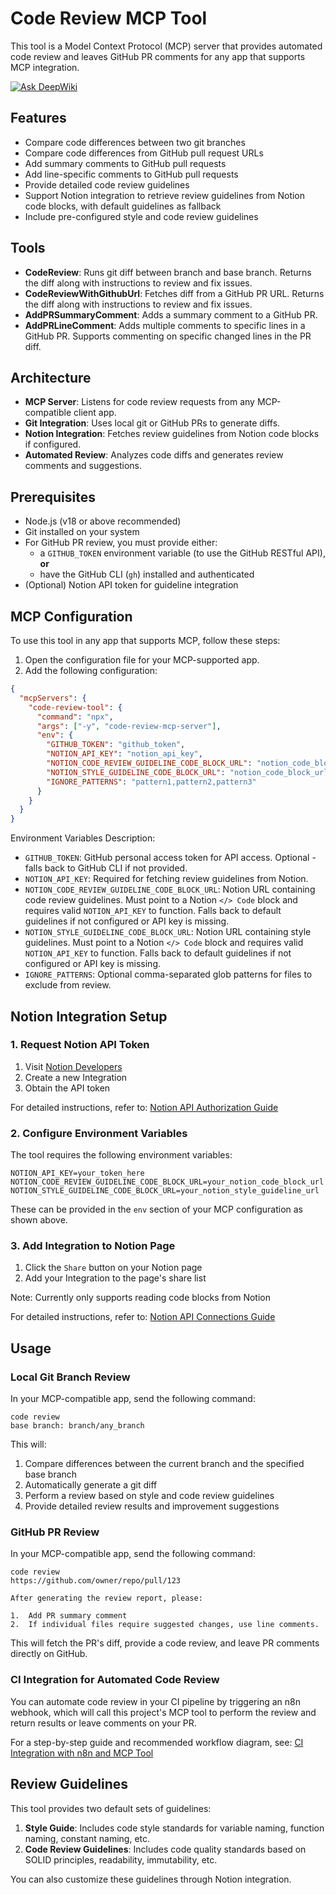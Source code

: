 # Code Review MCP Tool

This tool is a Model Context Protocol (MCP) server that provides automated code review and leaves GitHub PR comments for any app that supports MCP integration.

[![Ask DeepWiki](https://deepwiki.com/badge.svg)](https://deepwiki.com/Orcus2021/code-review-mcp-server)

## Features

- Compare code differences between two git branches
- Compare code differences from GitHub pull request URLs
- Add summary comments to GitHub pull requests
- Add line-specific comments to GitHub pull requests
- Provide detailed code review guidelines
- Support Notion integration to retrieve review guidelines from Notion code blocks, with default guidelines as fallback
- Include pre-configured style and code review guidelines

## Tools

- **CodeReview**: Runs git diff between branch and base branch. Returns the diff along with instructions to review and fix issues.
- **CodeReviewWithGithubUrl**: Fetches diff from a GitHub PR URL. Returns the diff along with instructions to review and fix issues.
- **AddPRSummaryComment**: Adds a summary comment to a GitHub PR.
- **AddPRLineComment**: Adds multiple comments to specific lines in a GitHub PR. Supports commenting on specific changed lines in the PR diff.

## Architecture

- **MCP Server**: Listens for code review requests from any MCP-compatible client app.
- **Git Integration**: Uses local git or GitHub PRs to generate diffs.
- **Notion Integration**: Fetches review guidelines from Notion code blocks if configured.
- **Automated Review**: Analyzes code diffs and generates review comments and suggestions.

## Prerequisites

- Node.js (v18 or above recommended)
- Git installed on your system
- For GitHub PR review, you must provide either:
  - a `GITHUB_TOKEN` environment variable (to use the GitHub RESTful API), **or**
  - have the GitHub CLI (`gh`) installed and authenticated
- (Optional) Notion API token for guideline integration

## MCP Configuration

To use this tool in any app that supports MCP, follow these steps:

1. Open the configuration file for your MCP-supported app.
2. Add the following configuration:

```json
{
  "mcpServers": {
    "code-review-tool": {
      "command": "npx",
      "args": ["-y", "code-review-mcp-server"],
      "env": {
        "GITHUB_TOKEN": "github_token",
        "NOTION_API_KEY": "notion_api_key",
        "NOTION_CODE_REVIEW_GUIDELINE_CODE_BLOCK_URL": "notion_code_block_url_here",
        "NOTION_STYLE_GUIDELINE_CODE_BLOCK_URL": "notion_code_block_url_here",
        "IGNORE_PATTERNS": "pattern1,pattern2,pattern3"
      }
    }
  }
}
```

Environment Variables Description:

- `GITHUB_TOKEN`: GitHub personal access token for API access. Optional - falls back to GitHub CLI if not provided.
- `NOTION_API_KEY`: Required for fetching review guidelines from Notion.
- `NOTION_CODE_REVIEW_GUIDELINE_CODE_BLOCK_URL`: Notion URL containing code review guidelines. Must point to a Notion `</> Code` block and requires valid `NOTION_API_KEY` to function. Falls back to default guidelines if not configured or API key is missing.
- `NOTION_STYLE_GUIDELINE_CODE_BLOCK_URL`: Notion URL containing style guidelines. Must point to a Notion `</> Code` block and requires valid `NOTION_API_KEY` to function. Falls back to default guidelines if not configured or API key is missing.
- `IGNORE_PATTERNS`: Optional comma-separated glob patterns for files to exclude from review.

## Notion Integration Setup

### 1. Request Notion API Token

1. Visit [Notion Developers](https://developers.notion.com/)
2. Create a new Integration
3. Obtain the API token

For detailed instructions, refer to: [Notion API Authorization Guide](https://developers.notion.com/docs/authorization#internal-integration-auth-flow-set-up)

### 2. Configure Environment Variables

The tool requires the following environment variables:

```
NOTION_API_KEY=your_token_here
NOTION_CODE_REVIEW_GUIDELINE_CODE_BLOCK_URL=your_notion_code_block_url
NOTION_STYLE_GUIDELINE_CODE_BLOCK_URL=your_notion_style_guideline_url
```

These can be provided in the `env` section of your MCP configuration as shown above.

### 3. Add Integration to Notion Page

1. Click the `Share` button on your Notion page
2. Add your Integration to the page's share list

Note: Currently only supports reading code blocks from Notion

For detailed instructions, refer to: [Notion API Connections Guide](https://www.notion.com/help/add-and-manage-connections-with-the-api)

## Usage

### Local Git Branch Review

In your MCP-compatible app, send the following command:

```
code review
base branch: branch/any_branch
```

This will:

1. Compare differences between the current branch and the specified base branch
2. Automatically generate a git diff
3. Perform a review based on style and code review guidelines
4. Provide detailed review results and improvement suggestions

### GitHub PR Review

In your MCP-compatible app, send the following command:

```
code review
https://github.com/owner/repo/pull/123

After generating the review report, please:

1.  Add PR summary comment
2.  If individual files require suggested changes, use line comments.
```

This will fetch the PR's diff, provide a code review, and leave PR comments directly on GitHub.

### CI Integration for Automated Code Review

You can automate code review in your CI pipeline by triggering an n8n webhook, which will call this project's MCP tool to perform the review and return results or leave comments on your PR.

For a step-by-step guide and recommended workflow diagram, see: [CI Integration with n8n and MCP Tool](./doc/ci-n8n-mcp-integration.md)

## Review Guidelines

This tool provides two default sets of guidelines:

1. **Style Guide**: Includes code style standards for variable naming, function naming, constant naming, etc.
2. **Code Review Guidelines**: Includes code quality standards based on SOLID principles, readability, immutability, etc.

You can also customize these guidelines through Notion integration.
